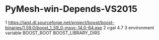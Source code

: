# PyMesh-win-Depends-VS2015

1 https://jaist.dl.sourceforge.net/project/boost/boost-binaries/1.59.0/boost_1_59_0-msvc-14.0-64.exe
2 cgal 4.7
3 environment variable BOOST_ROOT BOOST_LIBRARY_DIRS
